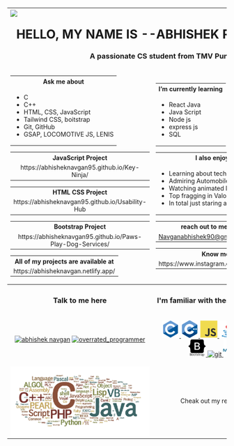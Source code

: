<table>
  <tr>
    <th colspan="2">
      <img width="100%" align="right" src="https://raw.githubusercontent.com/Sutil/Sutil/2b2fad3bf54522bb30c8c170591fc68ff51b69e6/github-contribution-grid-snake2.svg">
      <h1 align="center">HELLO, MY NAME IS --ABHISHEK R. NAVGAN--</h1>
      <h3 align="center">A passionate CS student from TMV Pune</h3>
    </th>
  </tr>
  <tr>
  <td width="">
    <table>
    <tr>
      <th width="">
           Ask me about
      </th>
    </tr>    
    <tr>
      <td width="">
        <ul>
          <li>
             C
          </li>
          <li>
             C++
          </li>
          <li>
               HTML, CSS, JavaScript
          </li>
          <li>
             Tailwind CSS, boitstrap
          </li>
          <li>
             Git, GitHub
          </li>
          <li>
             GSAP, LOCOMOTIVE JS, LENIS
          </li>
        <ul>
        </ul>
      </td>
    </tr>
    </table>
    <table>
    <tr>
      <th width="">
        JavaScript Project
      </th>
    </tr>
    <tr>
      <td width="" align="center">
        https://abhisheknavgan95.github.io/Key-Ninja/
      </td>
    </tr>
  </table>
  <table>
    <tr>
      <th width="">
        HTML CSS Project
      </th>
    </tr>
    <tr>
      <td width="" align="center">
        https://abhisheknavgan95.github.io/Usability-Hub
      </td>
    </tr>
  </table>
  <table>
    <tr>
      <th width="">
        Bootstrap Project
      </th>
    </tr>
    <tr>
      <td width="" align="center">
       https://abhisheknavgan95.github.io/Paws-Play-Dog-Services/
      </td>
    </tr>
  </table>
  <table>
    <tr>
      <th width="">
        All of my projects are available at
      </th>
    </tr>
    <tr>
      <td width="" align="center">
       https://abhisheknavgan.netlify.app/
      </td>
    </tr>
  </table>
  </td>
    <td width="">
    <table>
    <tr>
      <th width="">
          I’m currently learning 
      </th>
    </tr>
    <tr>
      <td>
        <ul>
          <li>
            React Java
          </li>
          <li>
            Java Script
          </li>
          <li>
            Node js
          </li>
          <li>
            express js
          </li>
          <li>
            SQL
          </li>
        </ul>
      </td>
    </tr>
    </table>
  <table>
    <tr>
      <th width="">
       I also enjoy : 
      </th>
    </tr>
    <tr>
      <td width="">
        <ul>
          <li>
            Learning about tech
          </li>          
          <li>
            Admiring Automobiles
          </li>
          <li>
            Watching animated Movies
          </li>
          <li>
            Top fragging in Valorant
          </li>          
          <li>
           In total just staring at my PC all day
          </li>
        </ul>
      </td>
    </tr>
  </table>
    <table>
    <tr>
      <th width="">
        reach out to me
      </th>
    </tr>
    <tr>
      <td width="" align="center">
        <a href="mailto:Navganabhishek90@gmail.com">Navganabhishek90@gmail.com</a>
      </td>
    </tr>
  </table>
  <table>
    <tr>
      <th width="">
        Know me as a person
      </th>
    </tr>
    <tr>
      <td width="" align="center">
        https://www.instagram.com/overrated_programmer/
      </td>
    </tr>
  </table>
</td>
  </tr>
  <tr>
    <th><h3 align="center">Talk to me here</h3></th>
    <th><h3 align="center">I'm familiar with these Languages and Tools</h3></th>
  </tr>
  <tr>
    <td width="" align="center">
<p align="center">
<a href="https://linkedin.com/in/abhishek navgan" target="blank"><img align="center" src="https://raw.githubusercontent.com/rahuldkjain/github-profile-readme-generator/master/src/images/icons/Social/linked-in-alt.svg" alt="abhishek navgan" height="30" width="40" /></a>
<a href="https://instagram.com/overrated_programmer" target="blank"><img align="center" src="https://raw.githubusercontent.com/rahuldkjain/github-profile-readme-generator/master/src/images/icons/Social/instagram.svg" alt="overrated_programmer" height="30" width="40" /></a>
</p></td>
    <td width="" align="center">

<p align="center"> 
  <a href="https://www.cprogramming.com/" target="_blank" rel="noreferrer"> <img src="https://raw.githubusercontent.com/devicons/devicon/master/icons/c/c-original.svg" alt="c" width="40" height="40"/> </a> 
  <a href="https://www.w3schools.com/cpp/" target="_blank" rel="noreferrer"> <img src="https://raw.githubusercontent.com/devicons/devicon/master/icons/cplusplus/cplusplus-original.svg" alt="cplusplus" width="40" height="40"/> </a>
    <a href="https://developer.mozilla.org/en-US/docs/Web/JavaScript" target="_blank" rel="noreferrer"> <img src="https://raw.githubusercontent.com/devicons/devicon/master/icons/javascript/javascript-original.svg" alt="javascript" width="40" height="40"/> </a> 
  <a href="https://www.java.com" target="_blank" rel="noreferrer"> <img src="https://raw.githubusercontent.com/devicons/devicon/master/icons/java/java-original.svg" alt="java" width="40" height="40"/> </a> 
    <a href="https://www.w3.org/html/" target="_blank" rel="noreferrer"> <img src="https://raw.githubusercontent.com/devicons/devicon/master/icons/html5/html5-original-wordmark.svg" alt="html5" width="40" height="40"/> </a> 
    <a href="https://www.w3schools.com/css/" target="_blank" rel="noreferrer"> <img src="https://raw.githubusercontent.com/devicons/devicon/master/icons/css3/css3-original-wordmark.svg" alt="css3" width="40" height="40"/> </a>
  <a href="https://tailwindcss.com/" target="_blank" rel="noreferrer"> <img src="https://www.vectorlogo.zone/logos/tailwindcss/tailwindcss-icon.svg" alt="tailwind" width="40" height="40"/> </a> 
  <a href="https://getbootstrap.com" target="_blank" rel="noreferrer"> <img src="https://raw.githubusercontent.com/devicons/devicon/master/icons/bootstrap/bootstrap-plain-wordmark.svg" alt="bootstrap" width="40" height="40"/> </a>   
  <a href="https://git-scm.com/" target="_blank" rel="noreferrer"> <img src="https://www.vectorlogo.zone/logos/git-scm/git-scm-icon.svg" alt="git" width="40" height="40"/> </a> 
  <a href="https://www.mysql.com/" target="_blank" rel="noreferrer"> <img src="https://raw.githubusercontent.com/devicons/devicon/master/icons/mysql/mysql-original-wordmark.svg" alt="mysql" width="40" height="40"/> </a> 
  <a href="https://nodejs.org" target="_blank" rel="noreferrer"> <img src="https://raw.githubusercontent.com/devicons/devicon/master/icons/nodejs/nodejs-original-wordmark.svg" alt="nodejs" width="40" height="40"/> </a> 
  <a href="https://reactjs.org/" target="_blank" rel="noreferrer"> <img src="https://raw.githubusercontent.com/devicons/devicon/master/icons/react/react-original-wordmark.svg" alt="react" width="40" height="40"/> </a> 
</p>
</td>
  </tr>
  <tr>
    <td>
        <img src="https://github.com/AbhishekNavgan95/AbhishekNavgan95/blob/main/png-clipart-programming-language-computer-programming-java-programacion-text-computer-removebg-preview.png?raw=true" width="100%">
    </td>
    <td align="center">
        <div>Cheak out my repositories below ⬇️⬇️⬇️</div>
    </td>
  </tr>
</table>
